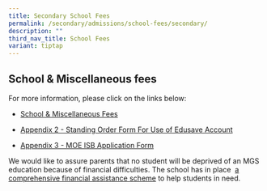 ```yaml
---
title: Secondary School Fees
permalink: /secondary/admissions/school-fees/secondary/
description: ""
third_nav_title: School Fees
variant: tiptap
---
```

<h2>School &amp; Miscellaneous fees</h2>
<p>For more information, please click on the links below:</p>
<ul data-tight="true" class="tight">
<li>
<p><a href="https://drive.google.com/file/d/1E1iT6Y0GanI0Y7l7qC-atwv5qkOWtsin/view?usp=drive_link" rel="noopener noreferrer nofollow" target="_blank">School &amp; Miscellaneous Fees</a>
</p>
</li>
<li>
<p><a href="https://drive.google.com/file/d/10xnL6VDRme6GsavwVdLPlD3rzVgJDWAI/view?usp=share_link" rel="noopener noreferrer nofollow" target="_blank">Appendix 2 - Standing Order Form For Use of Edusave Account</a>
</p>
</li>
<li>
<p><a href="https://form.gov.sg/68b90d9887534fba7d6bc3be" rel="noopener noreferrer nofollow" target="_blank">Appendix 3 - MOE ISB Application Form</a>
</p>
</li>
</ul>
<p>We would like to assure parents that no student will be deprived of an
MGS education because of financial difficulties. The school has in place&nbsp;
<a href="https://www.mgs.moe.edu.sg/admissions/fas-sec/" rel="noopener noreferrer nofollow" target="_blank">a comprehensive financial assistance scheme</a>&nbsp;to help students
in need.</p>